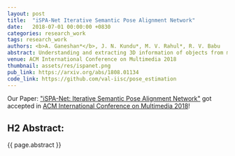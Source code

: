 ```yaml
---
layout: post
title:  "iSPA-Net Iterative Semantic Pose Alignment Network"
date:   2018-07-01 00:00:00 +0830
categories: research_work
tags: research_work
authors: <b>A. Ganeshan*</b>, J. N. Kundu*, M. V. Rahul*, R. V. Babu
abstract: Understanding and extracting 3D information of objects from monocular 2D images is a fundamental problem in computer vision. In the task of 3D object pose estimation, recent data driven deep neural network based approaches suffer from scarcity of real images with 3D keypoint and pose annotations. Drawing inspiration from human cognition, where the annotators use a 3D CAD model as structural reference to acquire ground-truth viewpoints for real images; we propose an iterative Semantic Pose Alignment Network, called iSPA-Net. Our approach focuses on exploiting semantic 3D structural regularity to solve the task of fine-grained pose estimation by predicting viewpoint difference between a given pair of images. Such image comparison based approach also alleviates the problem of data scarcity and hence enhances scalability of the proposed approach for novel object categories with minimal annotation. The fine-grained object pose estimator is also aided by correspondence of learned spatial descriptor of the input image pair. The proposed pose alignment framework enjoys the faculty to refine its initial pose estimation in consecutive iterations by utilizing an online rendering setup along with effectiveness of a non-uniform bin classification of pose-difference. This enables iSPA-Net to achieve state-of-the-art performance on various real image viewpoint estimation datasets. Further, we demonstrate effectiveness of the approach for multiple applications. First, we show results for active object viewpoint localization to capture images from similar pose considering only a single image as pose reference. Second, we demonstrate the ability of the learned semantic correspondence to perform unsupervised part-segmentation transfer using only a single part-annotated 3D template model per object class. To encourage reproducible research, we have released the codes for our proposed algorithm.
venue: ACM International Conference on Multimedia 2018
thumbnail: assets/res/ispanet.png
pub_link: https://arxiv.org/abs/1808.01134
code_link: https://github.com/val-iisc/pose_estimation
---
```


Our Paper: <a href= 'https://arxiv.org/abs/1808.01134'>"iSPA-Net: Iterative Semantic Pose Alignment Network"</a> got accepted in <a href= "http://www.sigmm.org/opentoc/MM2018-TOC">ACM International Conference on Multimedia 2018</a>!

## H2 Abstract:

{{ page.abstract }}